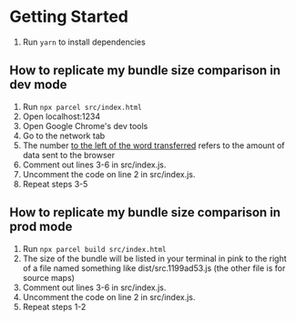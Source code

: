 # Getting Started
1. Run `yarn` to install dependencies
## How to replicate my bundle size comparison in dev mode
1. Run `npx parcel src/index.html` 
2. Open localhost:1234 
3. Open Google Chrome's dev tools
4. Go to the network tab
5. The number [to the left of the word transferred](https://developers.google.com/web/tools/chrome-devtools/network/reference#total-size) refers to the amount of data sent to the browser
6. Comment out lines 3-6 in src/index.js. 
7. Uncomment the code on line 2 in src/index.js.
8. Repeat steps 3-5

## How to replicate my bundle size comparison in prod mode
1. Run `npx parcel build src/index.html` 
2. The size of the bundle will be listed in your terminal in pink to the right of a file named something like dist/src.1199ad53.js (the other file is for source maps)
3. Comment out lines 3-6 in src/index.js. 
4. Uncomment the code on line 2 in src/index.js. 
5. Repeat steps 1-2
